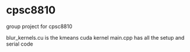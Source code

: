 # cpsc8810
group project for cpsc8810

blur_kernels.cu is the kmeans cuda kernel
main.cpp has all the setup and serial code
